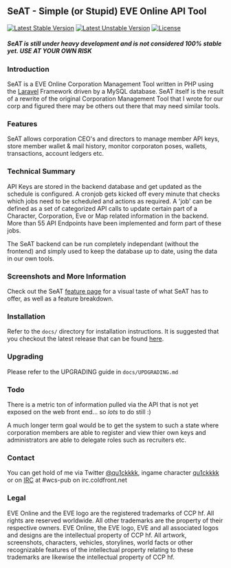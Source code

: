## SeAT - Simple (or Stupid) EVE Online API Tool ##
[![Latest Stable Version](https://poser.pugx.org/eve-seat/seat/v/stable.svg)](https://packagist.org/packages/eve-seat/seat) [![Latest Unstable Version](https://poser.pugx.org/eve-seat/seat/v/unstable.svg)](https://packagist.org/packages/eve-seat/seat) [![License](https://poser.pugx.org/eve-seat/seat/license.svg)](https://packagist.org/packages/eve-seat/seat)

##### *SeAT is still under heavy development and is not considered 100% stable yet. USE AT YOUR OWN RISK* #####

### Introduction ###
SeAT is a EVE Online Corporation Management Tool written in PHP using the [Laravel][1] Framework driven by a MySQL database.
SeAT itself is the result of a rewrite of the original Corporation Management Tool that I wrote for our corp and figured there may be others out there that may need similar tools.

### Features ###
SeAT allows corporation CEO's and directors to manage member API keys, store member wallet & mail history, monitor corporaton poses, wallets, transactions, account ledgers etc.

### Technical Summary ###
API Keys are stored in the backend database and get updated as the schedule is configured. A cronjob gets kicked off every minute that checks which jobs need to be scheduled and actions as required.
A 'job' can be defined as a set of categorized API calls to update certain part of a Character, Corporation, Eve or Map related information in the backend. More than 55 API Endpoints have been implemented and form part of these jobs.

The SeAT backend can be run completely independant (without the frontend) and simply used to keep the database up to date, using the data in our own tools.

### Screenshots and More Information ###
Check out the SeAT [feature page](http://eve-seat.github.io/) for a visual taste of what SeAT has to offer, as well as a feature breakdown.

### Installation ###
Refer to the `docs/` directory for installation instructions. It is suggested that you checkout the latest release that can be found [here](https://github.com/eve-seat/seat/releases).

### Upgrading ###
Please refer to the UPGRADING guide in `docs/UPDGRADING.md`

### Todo ###
There is a metric ton of information pulled via the API that is not yet exposed on the web front end... so *lots* to do still :)

A much longer term goal would be to get the system to such a state where corporation members are able to register and view thier own keys and administrators are able to delegate roles such as recruiters etc.

### Contact ###
You can get hold of me via Twitter [@qu1ckkkk](https://twitter.com/qu1ckkkk), ingame character [qu1ckkkk](http://evewho.com/pilot/qu1ckkkk) or on [IRC](https://kiwiirc.com/client/irc.coldfront.net/?nick=seat_user|?#wcs-pub) at #wcs-pub on irc.coldfront.net

  [1]: http://laravel.com/

### Legal ###
EVE Online and the EVE logo are the registered trademarks of CCP hf. All rights are reserved worldwide. All other trademarks are the property of their respective owners. EVE Online, the EVE logo, EVE and all associated logos and designs are the intellectual property of CCP hf. All artwork, screenshots, characters, vehicles, storylines, world facts or other recognizable features of the intellectual property relating to these trademarks are likewise the intellectual property of CCP hf.
